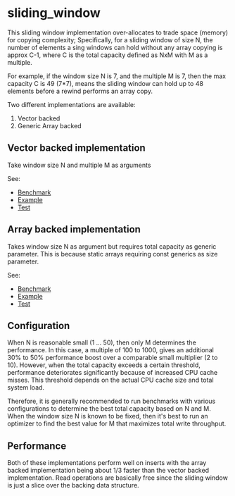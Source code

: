 # sliding_window

This sliding window implementation over-allocates to trade space (memory) for copying complexity; 
Specifically, for a sliding window of size N, the number of elements a sing windows can hold without any array copying
is approx C-1, where C is the total capacity defined as NxM with M as a multiple.   

For example, if the window size N is 7, and the multiple M is 7, then the max capacity C is 49 (7*7), 
means the sliding window can hold up to 48 elements before a rewind performs an array copy.   

Two different implementations are available:
1) Vector backed
2) Generic Array backed
 
## Vector backed implementation

Take window size N and multiple M as arguments 

See:
* [Benchmark](benches/benchmarks/bench_vec.rs)
* [Example](examples/vector.rs)
* [Test](tests/vector_backed_tests.rs)

## Array backed implementation

Takes window size N as argument but requires total capacity as generic parameter.
This is because static arrays requiring const generics as size parameter.

See:
* [Benchmark](benches/benchmarks/bench_arr.rs)
* [Example](examples/array.rs)
* [Test](tests/array_backed_tests.rs)

## Configuration  

When N is reasonable small (1 ... 50), then only M determines the performance. In this case, a multiple of 100 to 1000, 
gives an additional 30% to 50% performance boost over a comparable small multiplier (2 to 10). However, 
when the total capacity exceeds a certain threshold, performance deteriorates significantly because of increased CPU cache misses.
This threshold depends on the actual CPU cache size and total system load.

Therefore, it is generally recommended to run benchmarks with various configurations
to determine the best total capacity based on N and M. When the window size N is known to be fixed, 
then it's best to run an optimizer to find the best value for M that maximizes total write throughput. 

## Performance

Both of these implementations perform well on inserts with the array backed implementation 
being about 1/3 faster than the vector backed implementation. Read operations are basically free since 
the sliding window is just a slice over the backing data structure.

